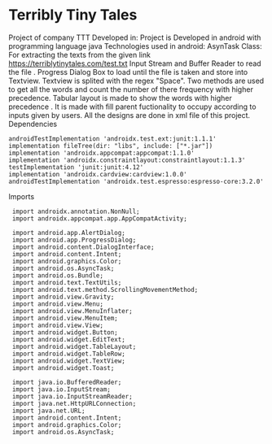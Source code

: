 # Terribly Tiny Tales
Project of company TTT
Developed in:
Project is Developed in android with programming language java 
Technologies used in android:
AsynTask Class:
For extracting the texts from the given link https://terriblytinytales.com/test.txt
Input Stream and Buffer Reader to read the file .
Progress Dialog Box to load until the file is taken and store into  Textview.
Textview is splited with the regex "Space".
Two methods are used  to get all the words and count the number of there frequency with higher precedence.
Tabular layout is made to show the words with higher precedence .
It is made with fill parent fuctionality to occupy according to inputs given by users.
All the designs are done in xml file of this project.
Dependencies


    androidTestImplementation 'androidx.test.ext:junit:1.1.1'
    implementation fileTree(dir: "libs", include: ["*.jar"])
    implementation 'androidx.appcompat:appcompat:1.1.0'
    implementation 'androidx.constraintlayout:constraintlayout:1.1.3'
    testImplementation 'junit:junit:4.12'
    implementation 'androidx.cardview:cardview:1.0.0'
    androidTestImplementation 'androidx.test.espresso:espresso-core:3.2.0'
    
   Imports
   
  
     import androidx.annotation.NonNull;
     import androidx.appcompat.app.AppCompatActivity;

     import android.app.AlertDialog;
     import android.app.ProgressDialog;
     import android.content.DialogInterface;
     import android.content.Intent;
     import android.graphics.Color;
     import android.os.AsyncTask;
     import android.os.Bundle;
     import android.text.TextUtils;
     import android.text.method.ScrollingMovementMethod;
     import android.view.Gravity;
     import android.view.Menu;
     import android.view.MenuInflater;
     import android.view.MenuItem;
     import android.view.View;
     import android.widget.Button;
     import android.widget.EditText;
     import android.widget.TableLayout;
     import android.widget.TableRow;
     import android.widget.TextView;
     import android.widget.Toast;

     import java.io.BufferedReader;
     import java.io.InputStream;
     import java.io.InputStreamReader;
     import java.net.HttpURLConnection;
     import java.net.URL;
     import android.content.Intent;
     import android.graphics.Color;
     import android.os.AsyncTask;
       
     

    




